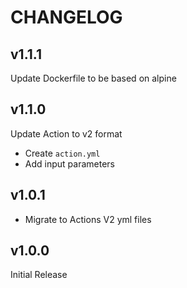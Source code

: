 # CHANGELOG

## v1.1.1

Update Dockerfile to be based on alpine

## v1.1.0

Update Action to v2 format

- Create `action.yml`
- Add input parameters

## v1.0.1

- Migrate to Actions V2 yml files

## v1.0.0

Initial Release
